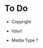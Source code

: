 # To Do

- Copyright
<!-- - Date -->
<!-- - Explanation -->
- hdurl
<!-- - url -->
<!-- - Title -->
- Media Type ?
